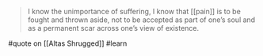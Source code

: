 > I know the unimportance of suffering, I know that [[pain]] is to be fought and thrown aside, not to be accepted as part of one’s soul and as a permanent scar across one’s view of existence.

#quote on [[Altas Shrugged]] #learn
